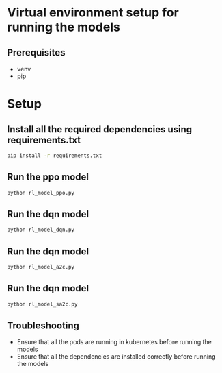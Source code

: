 # Virtual environment setup for running the models

## Prerequisites
* venv
* pip

# Setup

## Install all the required dependencies using requirements.txt 
```bash
pip install -r requirements.txt
```

## Run the ppo model
```bash
python rl_model_ppo.py
```

## Run the dqn model
```bash
python rl_model_dqn.py
```

## Run the dqn model
```bash
python rl_model_a2c.py
```

## Run the dqn model
```bash
python rl_model_sa2c.py
```

## Troubleshooting
* Ensure that all the pods are running in kubernetes before running the models
* Ensure that all the dependencies are installed correctly before running the models
